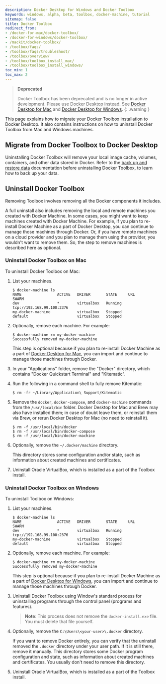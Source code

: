 ```yaml
---
description: Docker Desktop for Windows and Docker Toolbox
keywords: windows, alpha, beta, toolbox, docker-machine, tutorial
sitemap: false
title: Docker Toolbox
redirect_from:
- /docker-for-mac/docker-toolbox/
- /docker-for-windows/docker-toolbox/
- /mackit/docker-toolbox/
- /toolbox/faqs/
- /toolbox/faqs/troubleshoot/
- /toolbox/overview/
- /toolbox/toolbox_install_mac/
- /toolbox/toolbox_install_windows/
toc_min: 1
toc_max: 2
---
```


>**Deprecated**
>
> Docker Toolbox has been deprecated and is no longer in active development. Please
> use Docker Desktop instead. See [Docker Desktop for Mac](../desktop/mac/index.md)
> and [Docker Desktop for Windows](../desktop/windows/index.md).
{: .warning }

This page explains how to migrate your Docker Toolbox installation to Docker Desktop.
It also contains instructions on how to uninstall Docker Toolbox from Mac and Windows machines.

## Migrate from Docker Toolbox to Docker Desktop

Uninstalling Docker Toolbox will remove your local image cache, volumes, containers,
and other data stored in Docker. Refer to the [back up and restore data](../desktop/backup-and-restore.md)
documentation before uninstalling Docker Toolbox, to learn how to back up your
data.

## Uninstall Docker Toolbox

Removing Toolbox involves removing all the Docker components it includes.

A full uninstall also includes removing the local and remote machines
you created with Docker Machine. In some cases, you might want to keep
machines created with Docker Machine. For example, if you plan to re-install
Docker Machine as a part of Docker Desktop, you can continue to manage those
machines through Docker. Or, if you have remote machines on a cloud provider and
you plan to manage them using the provider, you wouldn't want to remove
them. So, the step to remove machines is described here as optional.

### Uninstall Docker Toolbox on Mac

To uninstall Docker Toolbox on Mac:

1.  List your machines.

    ```console
    $ docker-machine ls
    NAME                ACTIVE   DRIVER       STATE     URL                        SWARM
    dev                 *        virtualbox   Running   tcp://192.168.99.100:2376
    my-docker-machine            virtualbox   Stopped
    default                      virtualbox   Stopped
    ```

2.  Optionally, remove each machine. For example:

    ```console
    $ docker-machine rm my-docker-machine
    Successfully removed my-docker-machine
    ```

    This step is optional because if you plan
    to re-install Docker Machine as a part
    of [Docker Desktop for Mac](../desktop/mac/index.md), you can import and
    continue to manage those machines through Docker.

3.  In your "Applications" folder, remove the "Docker" directory,
    which contains "Docker Quickstart Terminal" and "Kitematic".

4.  Run the following in a command shell to fully remove Kitematic:

    ```console
    $ rm -fr ~/Library/Application\ Support/Kitematic
    ```

5.  Remove the `docker`, `docker-compose`, and `docker-machine` commands from
    the `/usr/local/bin` folder.  Docker Desktop for Mac and Brew may also have
    installed them; in case of doubt leave them, or reinstall them via Brew, or
    rerun Docker Desktop for Mac (no need to reinstall it).

    ```console
    $ rm -f /usr/local/bin/docker
    $ rm -f /usr/local/bin/docker-compose
    $ rm -f /usr/local/bin/docker-machine
    ```

6.  Optionally, remove the `~/.docker/machine` directory.

    This directory stores some configuration and/or state, such as information
    about created machines and certificates.

7.  Uninstall Oracle VirtualBox, which is installed as a part of the
    Toolbox install.

### Uninstall Docker Toolbox on Windows

To uninstall Toolbox on Windows:

1.  List your machines.

    ```console
    $ docker-machine ls
    NAME                ACTIVE   DRIVER       STATE     URL                        SWARM
    dev                 *        virtualbox   Running   tcp://192.168.99.100:2376
    my-docker-machine            virtualbox   Stopped
    default                      virtualbox   Stopped
    ```

2.  Optionally, remove each machine. For example:

    ```console
    $ docker-machine rm my-docker-machine
    Successfully removed my-docker-machine
    ```

    This step is optional because if you plan to re-install Docker Machine as a
    part of [Docker Desktop for Windows](../desktop/windows/index.md), you can
    import and continue to manage those machines through Docker.

3. Uninstall Docker Toolbox using Window's standard process for uninstalling programs through the control panel (programs and features).

    >**Note**: This process does not remove the `docker-install.exe` file. You must delete that file yourself.

4. Optionally, remove the `C:\Users\<your-user>\.docker` directory.

    If you want to remove Docker entirely, you
    can verify that the uninstall removed
    the `.docker` directory under your user path.
    If it is still there, remove it manually.
    This directory stores some Docker
    program configuration and state, such as
    information about created machines and
    certificates. You usually don't need to remove this directory.

5. Uninstall Oracle VirtualBox, which is
  installed as a part of the Toolbox install.
